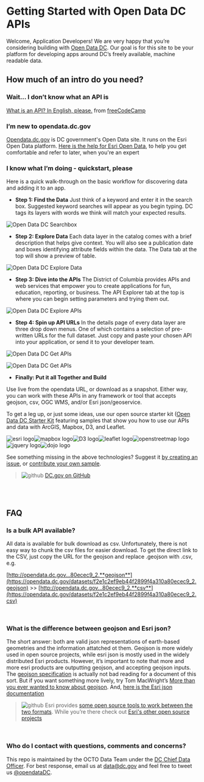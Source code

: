 # Getting Started with Open Data DC APIs

Welcome, Application Developers! We are very happy that you’re considering building with [Open Data DC](http://opendata.dc.gov). Our goal is for this site to be your platform for developing apps around DC’s freely available, machine readable data.

## How much of an intro do you need?

### Wait… I don’t know what an API is
[What is an API? In English, please.](https://medium.freecodecamp.com/what-is-an-api-in-english-please-b880a3214a82#.vyfqh1v6h]) from [freeCodeCamp](https://medium.freeCodeCamp.com)

### I’m new to opendata.dc.gov
[Opendata.dc.gov](http://opendata.dc.gov) is DC government's Open Data site. It runs on the Esri Open Data platform. [Here is the help for Esri Open Data](http://doc.arcgis.com/en/open-data/consumer/find-data.htm), to help you get comfortable and refer to later, when you're an expert

### I know what I’m doing - quickstart, please
Here is a quick walk-through on the basic workflow for discovering data and adding it to an app.

- **Step 1: Find the Data** 
Just think of a keyword and enter it in the search box. Suggested keyword searches will appear as you begin typing. DC tags its layers with words we think will match your expected results. 

![Open Data DC Searchbox](/help/images/opendatadc-search.png)

- **Step 2: Explore Data** 
Each data layer in the catalog comes with a brief description that helps give context. You will also see a publication date and boxes identifying attribute fields within the data. The Data tab at the top will show a preview of table. 

![Open Data DC Explore Data](/help/images/opendatadc-explore-data.png)

- **Step 3: Dive into the APIs**
The District of Columbia provides APIs and web services that empower you to create applications for fun, education, reporting, or business. The API Explorer tab at the top is where you can begin setting parameters and trying them out. 

![Open Data DC Explore APIs](/help/images/opendatadc-explore-api.png)

- **Step 4: Spin up API URLs**
In the details page of every data layer are three drop down menus. One of which contains a selection of pre-written URLs for the full dataset. Just copy and paste your chosen API into your application, or send it to your developer team. 

![Open Data DC Get APIs](/help/images/opendatadc-get-api.png)

![Open Data DC Get APIs](/help/images/opendatadc-get-api-2.png)

- **Finally: Put it all Together and Build** 

Use live from the opendata URL, or download as a snapshot. Either way, you can work with these APIs in any framework or tool that accepts geojson, csv, OGC WMS, and/or Esri json/geoservice.

To get a leg up, or just some ideas, use our open source starter kit ([Open Data DC Starter Kit](https://github.com/DCgov/opendata-dc-starterkit) featuring samples that show you how to use our APIs and data with ArcGIS, Mapbox, D3, and Leaflet. 

![esri logo](/help/images/logo-esri-50px.png)![mapbox logo](/help/images/logo-mapbox-50px.png)![D3 logo](/help/images/logo-d3-50px.png)![leaflet logo](/help/images/logo-leaflet-50px.png)![openstreetmap logo](/help/images/logo-osm-50px.png)![jquery logo](/help/images/logo-jquery-50px.png)![dojo logo](/help/images/logo-dojo-50px.png)

See something missing in the above technologies? Suggest it [by creating an issue](/../../issues), or [contribute your own sample](../CONTRIBUTING.md).

>![github](/help/images/logo-github.png) [DC.gov on GitHub](https://github.com/DCgov)

<br><br>
## FAQ

### Is a bulk API available?

All data is available for bulk download as csv. Unfortunately, there is not easy way to chunk the csv files for easier download. To get the direct link to the CSV, just copy the URL for the geojson and replace .geojson with .csv, e.g.

[http://opendata.dc.gov...80ecec9_2.**geojson**](https://opendata.dc.gov/datasets/f2e1c2ef9eb44f2899f4a310a80ecec9_2.geojson) >> [http://opendata.dc.gov...80ecec9_2.**csv**](https://opendata.dc.gov/datasets/f2e1c2ef9eb44f2899f4a310a80ecec9_2.csv)

<br>

### What is the difference between geojson and Esri json?

The short answer: both are valid json representations of earth-based geometries and the information attatched ot them. Geojson is more widely used in open source projects, while esri json is mostly used in the widely distributed Esri products. However, it’s important to note that more and more esri products are outputting geojson, and accepting geojson inputs. The [geojson specification](http://geojson.org/geojson-spec.html) is actually not bad reading for a document of this sort. But if you want something more lively, try Tom MacWright’s [More than you ever wanted to know about geojson](http://www.macwright.org/2015/03/23/geojson-second-bite.html). And, [here is the Esri json documentation](http://resources.arcgis.com/en/help/rest/apiref/geometry.html) 

>![github](/help/images/logo-github.png) Esri provides [some open source tools to work between the two formats](https://github.com/Esri/geojson-utils). While you’re there check out [Esri's other open source projects](https://github.com/Esri) 

<br>

### Who do I contact with questions, comments and concerns? 
This repo is maintained by the OCTO Data Team under the [DC Chief Data Officer](https://octo.dc.gov/blog/meet-chief-data-officer-barney-krucoff). For best response, email us at [data@dc.gov](mailto:data@dc.gov?subject=Open%20Data%20DC%20Starter%20Kit) and feel free to tweet us [@opendataDC](https://twitter.com/opendatadc).
